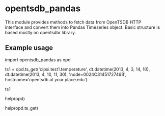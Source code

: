 opentsdb_pandas
===============

This module provides methods to fetch data from OpenTSDB HTTP interface and convert them into Pandas Timeseries object.
Basic structure is based mostly on opentsdbr library.

Example usage
-------------

import opentsdb_pandas as opd

ts1 = opd.ts_get('cipsi.test1.temperature', dt.datetime(2013, 4, 3, 14, 10), dt.datetime(2013, 4, 10, 11, 30), 'node=0024C3145172746B', hostname='opentsdb.at.your.place.edu')

ts1

help(opd)

help(opd.ts_get)